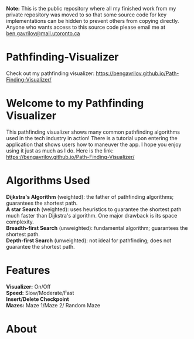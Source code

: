 **Note:** This is the public repository where all my finished work from my private repository was moved to so that some source code for key implementations can be hidden to prevent others from copying directly. Anyone who wants access to this source code please email me at ben.gavrilov@mail.utoronto.ca

# Pathfinding-Visualizer
Check out my pathfinding visualizer: https://bengavrilov.github.io/Path-Finding-Visualizer/

# Welcome to my Pathfinding Visualizer #
This pathfinding visualizer shows many common pathfinding algorithms used in the tech industry in action! There is a tutorial upon entering the application that shows users how to maneuver the app. I hope you enjoy using it just as much as I do. Here is the link: https://bengavrilov.github.io/Path-Finding-Visualizer/

# Algorithms Used #
**Dijkstra's Algorithm** (weighted): the father of pathfinding algorithms; guarantees the shortest path.
<br />
**A star Search** (weighted): uses heuristics to guarantee the shortest path much faster than Dijkstra's algorithm. One major drawback is its space complexity.
<br />
**Breadth-first Search** (unweighted): fundamental algorithm; guarantees the shortest path.
<br />
**Depth-first Search** (unweighted): not ideal for pathfinding; does not guarantee the shortest path.

# Features #
**Visualizer:** On/Off
<br />
**Speed:** Slow/Moderate/Fast
<br />
**Insert/Delete Checkpoint**
<br />
**Mazes:** Maze 1/Maze 2/ Random Maze

# About #
